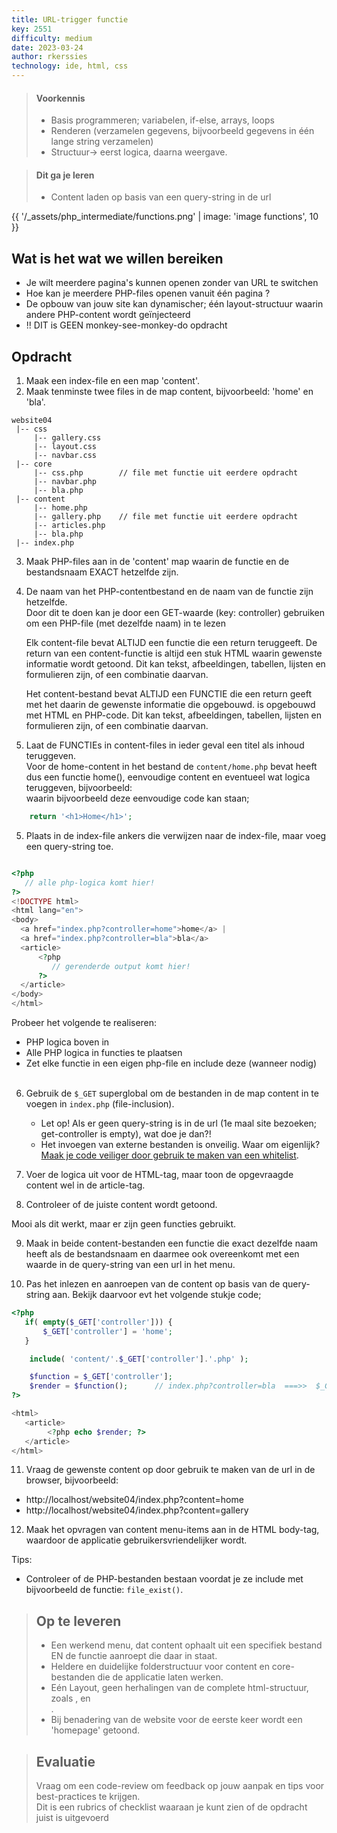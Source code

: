 ```yaml
---
title: URL-trigger functie
key: 2551
difficulty: medium
date: 2023-03-24
author: rkerssies
technology: ide, html, css
---
```



> #### Voorkennis
> * Basis programmeren; variabelen, if-else, arrays, loops
> * Renderen (verzamelen gegevens, bijvoorbeeld gegevens in één lange string verzamelen)
> * Structuur-> eerst logica, daarna weergave.

> #### Dit ga je leren
> * Content laden op basis van een query-string in de url

{{ '/_assets/php_intermediate/functions.png' | image: 'image functions', 10 }}

## Wat is het wat we willen bereiken
* Je wilt meerdere pagina's kunnen openen zonder van URL te switchen
* Hoe kan je meerdere PHP-files openen vanuit één pagina ?
* De opbouw van jouw site kan dynamischer; één layout-structuur waarin andere PHP-content wordt geïnjecteerd
* !! DIT is GEEN monkey-see-monkey-do opdracht


## Opdracht
1. Maak een index-file en een map 'content'.
2. Maak tenminste twee files in de map content, bijvoorbeeld: 'home' en 'bla'.

```shell
website04
 |-- css
     |-- gallery.css
     |-- layout.css
     |-- navbar.css
 |-- core
     |-- css.php        // file met functie uit eerdere opdracht
     |-- navbar.php
     |-- bla.php
 |-- content
     |-- home.php
     |-- gallery.php    // file met functie uit eerdere opdracht
     |-- articles.php
     |-- bla.php
 |-- index.php
```

3. Maak PHP-files aan in de 'content' map waarin de functie en de bestandsnaam EXACT hetzelfde zijn.
4. De naam van het PHP-contentbestand en de naam van de functie zijn hetzelfde.<br>
   Door dit te doen kan je door een GET-waarde (key: controller) gebruiken om een PHP-file (met dezelfde naam)
   in te lezen<br>

   Elk content-file bevat ALTIJD een functie die een return teruggeeft.
   De return van een content-functie is altijd een stuk HTML waarin gewenste informatie wordt getoond.
   Dit kan tekst, afbeeldingen, tabellen, lijsten en formulieren zijn, of een combinatie daarvan.<br>

   Het content-bestand bevat ALTIJD een FUNCTIE die een return geeft met het daarin de gewenste informatie die opgebouwd.
   is opgebouwd met HTML en PHP-code.
   Dit kan tekst, afbeeldingen, tabellen, lijsten en formulieren zijn, of een combinatie daarvan.<br>

4. Laat de FUNCTIEs in content-files in ieder geval een titel als inhoud teruggeven. <br>
   Voor de home-content in het bestand de `content/home.php` bevat heeft dus een functie home(), eenvoudige content en eventueel wat logica teruggeven, bijvoorbeeld: <br>
   waarin bijvoorbeeld deze eenvoudige code kan staan;
```php
    return '<h1>Home</h1>';
```

5. Plaats in de index-file ankers die verwijzen naar de index-file, maar voeg een query-string toe.  

```php

<?php
   // alle php-logica komt hier!
?>
<!DOCTYPE html>
<html lang="en">
<body>
  <a href="index.php?controller=home">home</a> | 
  <a href="index.php?controller=bla">bla</a>
  <article>
      <?php
         // gerenderde output komt hier!
      ?>
  </article>
</body>
</html>
```
Probeer het volgende te realiseren:
* PHP logica boven in
* Alle PHP logica in functies te plaatsen
* Zet elke functie in een eigen php-file en include deze (wanneer nodig)
  <br><br>
6. Gebruik de `$_GET` superglobal om de bestanden in de map content in te voegen in `index.php` (file-inclusion).
   * Let op! Als er geen query-string is in de url (1e maal site bezoeken; get-controller is empty), wat doe je dan?!
   * Het invoegen van externe bestanden is onveilig. Waar om eigenlijk? [Maak je code veiliger door gebruik te maken van een whitelist](https://medium.com/purple-team/exploiting-local-file-inclusion-vulnerabilities-37a66702c17b).
7. Voer de logica uit voor de HTML-tag, maar toon de opgevraagde content wel in de article-tag.

8. Controleer of de juiste content wordt getoond.

Mooi als dit werkt, maar er zijn geen functies gebruikt.

9. Maak in beide content-bestanden een functie die exact dezelfde naam heeft als de bestandsnaam en daarmee ook overeenkomt met een waarde in de query-string van een url in het menu.

10. Pas het inlezen en aanroepen van de content op basis van de query-string aan. Bekijk daarvoor evt het volgende stukje code;<br>

```php
<?php
   if( empty($_GET['controller'])) { 
       $_GET['controller'] = 'home';
   }

    include( 'content/'.$_GET['controller'].'.php' );

    $function = $_GET['controller']; 
    $render = $function();      // index.php?controller=bla  ===>>  $_GET['controller ] = 'bla'   ===>>   bla()
?>

<html>
   <article>
        <?php echo $render; ?>
   </article>
</html>
```
11. Vraag de gewenste content op door gebruik te maken van de url in de browser, bijvoorbeeld:
   * http://localhost/website04/index.php?content=home
   * http://localhost/website04/index.php?content=gallery
12. Maak het opvragen van content menu-items aan in de HTML body-tag, waardoor de applicatie gebruikersvriendelijker wordt. 


Tips:
* Controleer of de PHP-bestanden bestaan voordat je ze include met bijvoorbeeld de functie: `file_exist()`.

> ## Op te leveren
> * Een werkend menu, dat content ophaalt uit een specifiek bestand EN de functie aanroept die daar in staat.
> * Heldere en duidelijke folderstructuur voor content en core-bestanden die de applicatie laten werken.
> * Eén Layout, geen herhalingen van de complete html-structuur, zoals <html>, <head> en <article>.
> * Bij benadering van de website voor de eerste keer wordt een 'homepage' getoond.

> ## Evaluatie
> Vraag om een code-review om feedback op jouw aanpak en tips voor best-practices te krijgen.<br>
> Dit is een rubrics of checklist waaraan je kunt zien of de opdracht juist is uitgevoerd
